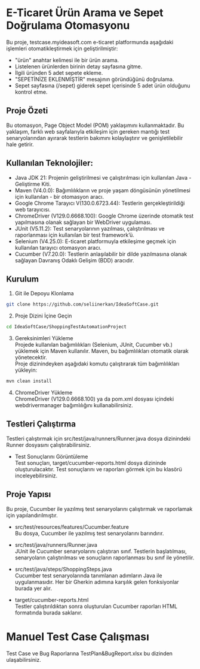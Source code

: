 # E-Ticaret Ürün Arama ve Sepet Doğrulama Otomasyonu

Bu proje, testcase.myideasoft.com e-ticaret platformunda aşağıdaki işlemleri otomatikleştirmek için geliştirilmiştir:

- "ürün" anahtar kelimesi ile bir ürün arama.  
- Listelenen ürünlerden birinin detay sayfasına gitme.  
- İlgili üründen 5 adet sepete ekleme.  
- "SEPETİNİZE EKLENMİŞTİR" mesajının göründüğünü doğrulama.  
- Sepet sayfasına (/sepet) giderek sepet içerisinde 5 adet ürün olduğunu kontrol etme.

## Proje Özeti
Bu otomasyon, Page Object Model (POM) yaklaşımını kullanmaktadır. Bu yaklaşım, farklı web sayfalarıyla etkileşim için gereken mantığı test senaryolarından ayırarak testlerin bakımını kolaylaştırır ve genişletilebilir hale getirir.

## Kullanılan Teknolojiler:
- Java JDK 21: Projenin geliştirilmesi ve çalıştırılması için kullanılan Java - Geliştirme Kiti.  
- Maven (V4.0.0): Bağımlılıkların ve proje yaşam döngüsünün yönetilmesi için kullanılan - bir otomasyon aracı.  
- Google Chrome Tarayıcı V(130.0.6723.44): Testlerin gerçekleştirildiği web tarayıcısı.
- ChromeDriver (V129.0.6668.100): Google Chrome üzerinde otomatik test yapılmasına olanak sağlayan bir WebDriver uygulaması.  
- JUnit (V5.11.2): Test senaryolarının yazılması, çalıştırılması ve raporlanması için kullanılan bir test framework’ü.  
- Selenium (V4.25.0): E-ticaret platformuyla etkileşime geçmek için kullanılan tarayıcı  otomasyon aracı.  
- Cucumber (V7.20.0): Testlerin anlaşılabilir bir dilde yazılmasına olanak sağlayan   Davranış Odaklı Gelişim (BDD) aracıdır.

## Kurulum
1. Git ile Depoyu Klonlama  
```bash
git clone https://github.com/seliinerkan/IdeaSoftCase.git 
```  
  

2. Proje Dizini İçine Geçin  
```bash
cd IdeaSoftCase/ShoppingTestAutomationProject 
```
 
3. Gereksinimleri Yükleme  
Projede kullanılan bağımlılıkları (Selenium, JUnit, Cucumber vb.) yüklemek için Maven kullanılır. Maven, bu bağımlılıkları otomatik olarak yönetecektir.  
Proje dizinindeyken aşağıdaki komutu çalıştırarak tüm bağımlılıkları yükleyin:   
```bash
mvn clean install
``` 

4. ChromeDriver Yükleme  
ChromeDriver (V129.0.6668.100) ya da pom.xml dosyası içindeki webdrivermanager bağımlılığını kullanabilirsiniz. 

##  Testleri Çalıştırma    
Testleri çalıştırmak için src/test/java/runners/Runner.java dosya dizinindeki Runner dosyasını çalıştırabilirsiniz.

- Test Sonuçlarını Görüntüleme  
Test sonuçları, target/cucumber-reports.html dosya dizininde oluşturulacaktır. Test sonuçlarını ve raporları görmek için bu klasörü inceleyebilirsiniz.   


## Proje Yapısı  
Bu proje, Cucumber ile yazılmış test senaryolarını çalıştırmak ve raporlamak için yapılandırılmıştır.
- src/test/resources/features/Cucumber.feature  
Bu dosya, Cucumber ile yazılmış test senaryolarını barındırır.    

- src/test/java/runners/Runner.java  
JUnit ile Cucumber senaryolarını çalıştıran sınıf. Testlerin başlatılması, senaryoların çalıştırılması ve sonuçların raporlanması bu sınıf ile yönetilir.  
   
- src/test/java/steps/ShoppingSteps.java  
Cucumber test senaryolarında tanımlanan adımların Java ile uygulanmasıdır. Her bir Gherkin adımına karşılık gelen fonksiyonlar burada yer alır.

- target/cucumber-reports.html  
Testler çalıştırıldıktan sonra oluşturulan Cucumber raporları HTML formatında burada saklanır.  
  

# Manuel Test Case Çalışması
Test Case ve Bug Raporlarına TestPlan&BugReport.xlsx bu dizinden ulaşabilirsiniz.




